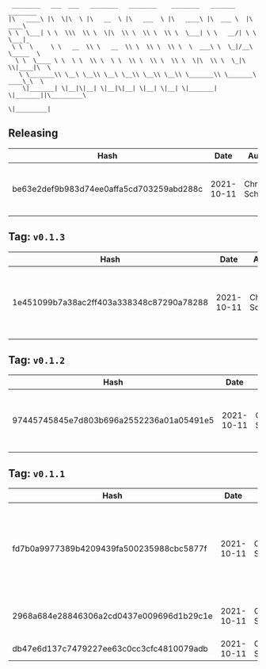 ```
 ________   ___  ___   ________   ________    ________   _______    ________      
|\   ____\ |\  \|\  \ |\   __  \ |\   ___  \ |\   ____\ |\  ___ \  |\   ____\     
\ \  \___| \ \  \\\  \\ \  \|\  \\ \  \\ \  \\ \  \___| \ \   __/| \ \  \___|_    
 \ \  \     \ \   __  \\ \   __  \\ \  \\ \  \\ \  \  ___\ \  \_|/__\ \_____  \   
  \ \  \____ \ \  \ \  \\ \  \ \  \\ \  \\ \  \\ \  \|\  \\ \  \_|\ \\|____|\  \  
   \ \_______\\ \__\ \__\\ \__\ \__\\ \__\\ \__\\ \_______\\ \_______\ ____\_\  \ 
    \|_______| \|__|\|__| \|__|\|__| \|__| \|__| \|_______| \|_______||\_________\
                                                                      \|_________|
```

## Releasing
| Hash | Date | Author | Changes |
|------|------|--------|---------|
| be63e2def9b983d74ee0affa5cd703259abd288c | 2021-10-11 | Chris Schubert | Adding in relative path methods |


 ## Tag: `v0.1.3`
| Hash | Date | Author | Changes |
|------|------|--------|---------|
| 1e451099b7a38ac2ff403a338348c87290a78288 | 2021-10-11 | Chris Schubert | Fixing recursion issue in directory creation for third parties |


 ## Tag: `v0.1.2`
| Hash | Date | Author | Changes |
|------|------|--------|---------|
| 97445745845e7d803b696a2552236a01a05491e5 | 2021-10-11 | Chris Schubert | Auto directory creation for third party folders |


 ## Tag: `v0.1.1`
| Hash | Date | Author | Changes |
|------|------|--------|---------|
| fd7b0a9977389b4209439fa500235988cbc5877f | 2021-10-11 | Chris Schubert | Initial design of integration library for third party assets to resolve project resources |
| 2968a684e28846306a2cd0437e009696d1b29c1e | 2021-10-11 | Chris Schubert | Initializing organization repository for project. |
| db47e6d137c7479227ee63c0cc3cfc4810079adb | 2021-10-11 | Chris Schubert | Added README.md |
